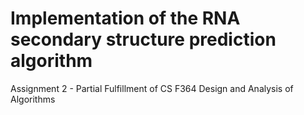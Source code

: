 # Implementation of the RNA secondary structure prediction algorithm
Assignment 2 - Partial Fulfillment of CS F364 Design and Analysis of Algorithms


